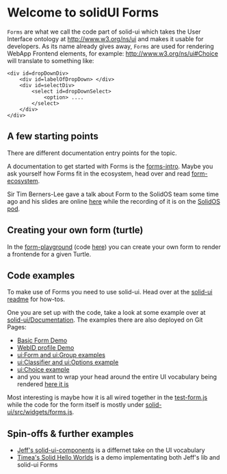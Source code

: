 # Welcome to solidUI Forms

`Forms` are what we call the code part of solid-ui which takes the User Interface ontology at <http://www.w3.org/ns/ui> and makes it usable for developers. As its name already gives away, `Forms` are used for rendering WebApp Frontend elements, for example: <http://www.w3.org/ns/ui#Choice> will translate to something like:
```
<div id=dropDownDiv>
    <div id=labelOfDropDown> </div>
    <div id=selectDiv>
        <select id=dropDownSelect>
            <option> ....
        </select>
    </div>
</div>
```

## A few starting points  

There are different documentation entry points for the topic.

A documentation to get started with Forms is the [forms-intro](./forms-intro.html).
Maybe you ask yourself how Forms fit in the ecosystem, head over and read [form-ecosystem](./form-ecosystem.html).

Sir Tim Berners-Lee gave a talk about Form to the SolidOS team some time ago and his slides are online [here](./talks/FormsTalk.html) while the recording of it is on the [SolidOS pod](https://solidos.solidcommunity.net/public/SolidOS%20team%20meetings/SolidOS_team_videos.html).


## Creating your own form (turtle)

In the [form-playground](https://solidos.github.io/form-playground/playground.html) (code [here](https://github.com/SolidOS/form-playground)) you can create your own form to render a frontende for a given Turtle. 

## Code examples

To make use of Forms you need to use solid-ui. Head over at the [solid-ui readme](https://github.com/SolidOS/solid-ui/blob/main/README.md#getting-started) for how-tos.

One you are set up with the code, take a look at some example over at [solid-ui/Documentation](<https://github.com/SolidOS/solid-ui/tree/main/Documentation>). The examples there are also deployed on Git Pages:

- [Basic Form Demo](https://solidos.github.io/solid-ui/Documentation/form-examples/demo.html)
- [WebID profile Demo](https://solidos.github.io/solid-ui/Documentation/form-examples/profile-demo.html)
- [ui:Form and ui:Group examples](https://solidos.github.io/solid-ui/Documentation/form-examples/structures.html)
- [ui:Classifier and ui:Options example](https://solidos.github.io/solid-ui/Documentation/form-examples/structures2.html)
- [ui:Choice example](https://solidos.github.io/solid-ui/Documentation/form-examples/structures3.html)
- and you want to wrap your head around the entire UI vocabulary being rendered [here it is](https://solidos.github.io/solid-ui/Documentation/form-examples/edit-form-form.html)

Most interesting is maybe how it is all wired together in the [test-form.js](https://github.com/SolidOS/solid-ui/blob/main/Documentation/form-examples/test-form.js) while the code for the form itself is mostly under [solid-ui/src/widgets/forms.js](https://github.com/SolidOS/solid-ui/blob/main/src/widgets/forms.js).

## Spin-offs & further examples

- [Jeff's solid-ui-components](https://github.com/jeff-zucker/solid-ui-components) is a differnet take on the UI vocabulary
- [Timea's Solid Hello Worlds](https://github.com/timea-solid/SolidHelloWorlds) is a demo implementating both Jeff's lib and solid-ui Forms
